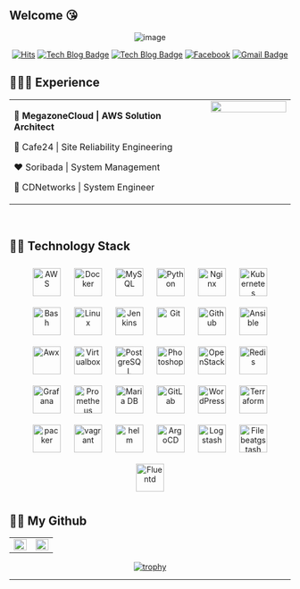 ## Welcome :kissing_heart:

<div align=center>
  
![image](https://user-images.githubusercontent.com/31501015/124889044-a4454100-e011-11eb-98c1-dad1783a03e9.png)
</div>
  
<div align=center>

[![Hits](https://hits.seeyoufarm.com/api/count/incr/badge.svg?url=https%3A%2F%2Fgithub.com%2Fseohyun0120%2Fhit-counter)](https://hits.seeyoufarm.com)
[![Tech Blog Badge](https://img.shields.io/badge/-Tech%20blog-black?style=flat-square&logo=Github&logoColor=white)](https://sepiros.tistory.com/)
[![Tech Blog Badge](https://img.shields.io/badge/-Tech%20blog-black?style=flat-square&logo=Medium&logoColor=white)](https://sepiros62.medium.com/)
[![Facebook](https://img.shields.io/badge/facebook-1877f2?style=flat-square&logo=facebook&logoColor=white)](https://www.facebook.com/jeong.jaehwan.5/)
[![Gmail Badge](https://img.shields.io/badge/-Contact%20Me-d14836?style=flat-square&logo=Gmail&logoColor=white&link=mailto:sepiros62@gmail.com)](mailto:sepiros62@gmail.com)
</div>


## 👩🏻‍💻 Experience
<table><tr><td valign="top" width="70%">

💜  **MegazoneCloud | AWS Solution Architect**   

💙 Cafe24 | Site Reliability Engineering  

❤️ Soribada | System Management   

💛 CDNetworks | System Engineer   

</td><td valign="top" width="30%">
<div align="center">
<img src="https://rishavanand.github.io/static/images/greetings.gif" align="center" style="width: 100%" />
</div> 
  
</td></tr></table>  
 
<br/>

## 👩‍💻 Technology Stack 
<div align="center">  
<img style="margin: 10px" src="https://profilinator.rishav.dev/skills-assets/amazonwebservices-original-wordmark.svg" alt="AWS" height="50" />  
<img style="margin: 10px" src="https://profilinator.rishav.dev/skills-assets/docker-original-wordmark.svg" alt="Docker" height="50" />  
<img style="margin: 10px" src="https://profilinator.rishav.dev/skills-assets/mysql-original-wordmark.svg" alt="MySQL" height="50" />  
<img style="margin: 10px" src="https://profilinator.rishav.dev/skills-assets/python-original.svg" alt="Python" height="50" />  
<img style="margin: 10px" src="https://profilinator.rishav.dev/skills-assets/nginx-original.svg" alt="Nginx" height="50" />  
<img style="margin: 10px" src="https://profilinator.rishav.dev/skills-assets/kubernetes-icon.svg" alt="Kubernetes" height="50" />  
<img style="margin: 10px" src="https://profilinator.rishav.dev/skills-assets/gnu_bash-icon.svg" alt="Bash" height="50" />    
<img style="margin: 10px" src="https://profilinator.rishav.dev/skills-assets/linux-original.svg" alt="Linux" height="50" />  
<img style="margin: 10px" src="https://profilinator.rishav.dev/skills-assets/jenkins-icon.svg" alt="Jenkins" height="50" />  
<img style="margin: 10px" src="https://profilinator.rishav.dev/skills-assets/git-scm-icon.svg" alt="Git" height="50" />
<img style="margin: 10px" src="https://user-images.githubusercontent.com/31501015/125010437-78719c00-e0a1-11eb-8053-81b5e61771a1.png" alt="Github" height="50" /> 
<img style="margin: 10px" src="https://user-images.githubusercontent.com/31501015/125010504-9dfea580-e0a1-11eb-8bc1-fd040bc7976e.png" alt="Ansible" height="50" />
<img style="margin: 10px" src="https://user-images.githubusercontent.com/31501015/125009983-9b4f8080-e0a0-11eb-8e2d-29d78d1395a9.png" alt="Awx" height="50" /> 
<img style="margin: 10px" src="https://user-images.githubusercontent.com/31501015/125009339-58d97400-e09f-11eb-8b07-0be50dd5400b.png" alt="Virtualbox" height="50" />
<img style="margin: 10px" src="https://profilinator.rishav.dev/skills-assets/postgresql-original-wordmark.svg" alt="PostgreSQL" height="50" />  
<img style="margin: 10px" src="https://profilinator.rishav.dev/skills-assets/photoshop-plain.svg" alt="Photoshop" height="50" />  
<img style="margin: 10px" src="https://profilinator.rishav.dev/skills-assets/openstack.png" alt="OpenStack" height="50" />  
<img style="margin: 10px" src="https://profilinator.rishav.dev/skills-assets/redis-original-wordmark.svg" alt="Redis" height="50" />  
<img style="margin: 10px" src="https://profilinator.rishav.dev/skills-assets/grafana.png" alt="Grafana" height="50" />
<img style="margin: 10px" src="https://user-images.githubusercontent.com/31501015/132942191-71bd5fff-a4a5-415b-80da-76c5140b006a.png" alt="Prometheus" height="50" />
<img style="margin: 10px" src="https://profilinator.rishav.dev/skills-assets/mariadb.png" alt="Maria DB" height="50" />  
<img style="margin: 10px" src="https://profilinator.rishav.dev/skills-assets/gitlab.svg" alt="GitLab" height="50" />  
<img style="margin: 10px" src="https://profilinator.rishav.dev/skills-assets/wordpress.png" alt="WordPress" height="50" />  
<img style="margin: 10px" src="https://user-images.githubusercontent.com/31501015/125009136-e5cffd80-e09e-11eb-998f-c8c662011f87.png" alt="Terraform" height="50" /> 
<img style="margin: 10px" src="https://user-images.githubusercontent.com/31501015/125009217-09934380-e09f-11eb-8c11-0461018b3f72.png" alt="packer" height="50" />
<img style="margin: 10px" src="https://user-images.githubusercontent.com/31501015/125009563-ba99de00-e09f-11eb-9779-f9b2699aa972.png" alt="vagrant" height="50" />
<img style="margin: 10px" src="https://user-images.githubusercontent.com/31501015/129886083-0df5d6d6-5861-4c49-a5e2-ef5b8c194b60.png" alt="helm" height="50" />
<img style="margin: 10px" src="https://user-images.githubusercontent.com/31501015/146144156-421df2b5-9b5c-4044-9b03-fec2ee6f5e5f.png" alt="ArgoCD" height="50" />
<img style="margin: 10px" src="https://user-images.githubusercontent.com/31501015/146144579-05840aa8-5cf5-45ee-b457-3d664e78c0de.png" alt="Logstash" height="50" /> 
<img style="margin: 10px" src="https://user-images.githubusercontent.com/31501015/146144789-aacdc5bd-d739-4eaa-a308-b998b584317c.png" alt="Filebeatgstash" height="50" />
<img style="margin: 10px" src="https://user-images.githubusercontent.com/31501015/146145044-f4e29667-eca5-4249-85fc-bcf66be378f2.png" alt="Fluentd" height="50" />
</div>  


## 👩‍💻 My Github
<table><tr><td valign="top" width="50%">
<img src="https://github-readme-stats.vercel.app/api?username=sepiros62&show_icons=true&count_private=true&hide_border=true&theme=dark" align="left" style="width: 100%" />
</td><td valign="top" width="50%">
<img src="https://github-readme-stats.vercel.app/api/top-langs/?username=sepiros62&hide_border=true&layout=compact&theme=dark" align="left" style="width: 100%" />
</td></tr></table>

<div align=center>

[![trophy](https://github-profile-trophy.vercel.app/?username=sepiros62&theme=radical)](https://github.com/ryo-ma/github-profile-trophy)
</div>

---
